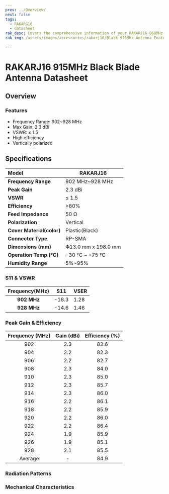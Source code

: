 ```yaml
---
prev: ../Overview/
next: false
tags:
  - RAKARG16
  - datasheet
rak_desc: Covers the comprehensive information of your RAKARJ16 868MHz White Blade Antenna to help you in using it. This information includes technical specifications and characteristics.
rak_img: /assets/images/accessories/rakarj16/Black 915MHz Antenna Features.png

---
```


# RAKARJ16 915MHz Black Blade Antenna Datasheet
 
## Overview

### Features

- Frequency Range: 902~928&nbsp;MHz
- Max Gain: 2.3&nbsp;dBi
- VSWR: ≤ 1.5
- High efficiency
- Vertically polarized

<rk-img
  src="/assets/images/accessories/rakarj16/Black 915MHz Antenna Features.png"
  width="70%"
  caption="RAKARJ16 Antenna Overview"
/>

## Specifications

| **Model**                 | RAKARJ16                      |
| :------------------------ | ----------------------------- |
| **Frequency Range**       | 902&nbsp;MHz~928&nbsp;MHz     |
| **Peak Gain**             | 2.3&nbsp;dBi                  |
| **VSWR**                  | ≤ 1.5                         |
| **Efficiency**            | >80%                          |
| **Feed Impedance**        | 50&nbsp;Ω                     |
| **Polarization**          | Vertical                      |
| **Cover Material(color)** | Plastic(Black)                |
| **Connector Type**        | RP-SMA                        |
| **Dimensions (mm)**       | Փ13.0&nbsp;mm x 198.0&nbsp;mm |
| **Operation Temp (°C)**   | -30&nbsp;°C ~ +75&nbsp;°C     |
| **Humidity Range**        | 5%~95%                        |

### S11 & VSWR

| **Frequency(MHz)** | S11   | VSER |
| :----------------: | ----- | ---- |
|  **902&nbsp;MHz**  | -18.3 | 1.28 |
|  **928&nbsp;MHz**  | -14.6 | 1.46 |

<rk-img
  src="/assets/images/accessories/rakarj16/Black 915MHz Antenna VSER.png"
  width="70%"
  caption="S11 & VSWR Graph"
/>

### Peak Gain & Efficiency

| **Frequency (MHz)** | **Gain (dBi)** | **Efficiency (%)** |
| :-----------------: | :------------: | :----------------: |
|         902         |      2.3       |        82.6        |
|         904         |      2.2       |        82.3        |
|         906         |      2.2       |        82.7        |
|         908         |      2.3       |        84.0        |
|         910         |      2.3       |        85.0        |
|         912         |      2.3       |        85.7        |
|         914         |      2.3       |        86.0        |
|         916         |      2.2       |        86.1        |
|         918         |      2.2       |        85.9        |
|         920         |      2.2       |        86.0        |
|         922         |      2.2       |        86.4        |
|         924         |      1.9       |        85.9        |
|         926         |      1.9       |        85.1        |
|         928         |      2.1       |        85.5        |
|       Average       |       -        |        84.9        |

### Radiation Patterns

<rk-img
  src="/assets/images/accessories/rakarj16/Black 915MHz Antenna Radiation Patterns.png"
  width="70%"
  caption="Radiation Patterns"
/>

### Mechanical Characteristics 

<rk-img
  src="/assets/images/accessories/rakarj16/Black 915MHz Antenna Mechanical Specifications.png"
  width="80%"
  caption="Mechanical Specifications"
/>
